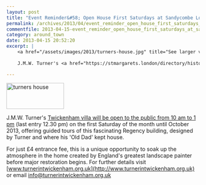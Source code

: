 ```yaml
---
layout: post
title: "Event Reminder&#58; Open House First Saturdays at Sandycombe Lodge"
permalink: /archives/2013/04/event_reminder_open_house_first_saturdays_at_sandy.html
commentfile: 2013-04-15-event_reminder_open_house_first_saturdays_at_sandy
category: around_town
date: 2013-04-15 20:52:20
excerpt: |
    <a href="/assets/images/2013/turners-house.jpg" title="See larger version of - turners house"><img src="/assets/images/2013/turners-house_thumb.jpg" width="150" height="68" alt="turners house" class="photo right" /></a>
    
    J.M.W. Turner's <a href="https://stmargarets.london/directory/historic%20house/201304111542">Twickenham villa will be open to the public from 10 am to 1 pm</a> (last entry 12.30 pm) on the first Saturday of the month until October 2013, offering guided tours of this fascinating Regency building, designed by Turner and where his 'Old Dad' kept house.

---
```


<a href="/assets/images/2013/turners-house.jpg" title="See larger version of - turners house"><img src="/assets/images/2013/turners-house_thumb.jpg" width="150" height="68" alt="turners house" class="photo right" /></a>

J.M.W. Turner's [Twickenham villa will be open to the public from 10 am to 1 pm](/directory/historic%20house/201304111542) (last entry 12.30 pm) on the first Saturday of the month until October 2013, offering guided tours of this fascinating Regency building, designed by Turner and where his 'Old Dad' kept house.

For just £4 entrance fee, this is a unique opportunity to soak up the atmosphere in the home created by England's greatest landscape painter before major restoration begins. For further details visit [www.turnerintwickenham.org.uk](http://www.turnerintwickenham.org.uk) or email <info@turnerintwickenham.org.uk>
